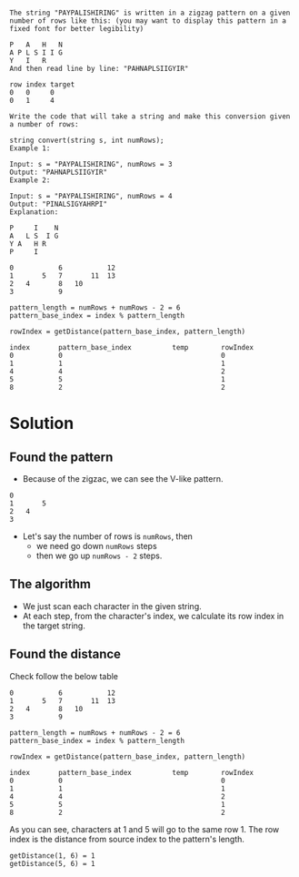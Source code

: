 ```

The string "PAYPALISHIRING" is written in a zigzag pattern on a given number of rows like this: (you may want to display this pattern in a fixed font for better legibility)

P   A   H   N
A P L S I I G
Y   I   R
And then read line by line: "PAHNAPLSIIGYIR"

row index target
0   0     0
0   1     4

Write the code that will take a string and make this conversion given a number of rows:

string convert(string s, int numRows);
Example 1:

Input: s = "PAYPALISHIRING", numRows = 3
Output: "PAHNAPLSIIGYIR"
Example 2:

Input: s = "PAYPALISHIRING", numRows = 4
Output: "PINALSIGYAHRPI"
Explanation:

P     I    N
A   L S  I G
Y A   H R
P     I

0           6           12
1       5   7       11  13
2   4       8   10
3           9

pattern_length = numRows + numRows - 2 = 6
pattern_base_index = index % pattern_length

rowIndex = getDistance(pattern_base_index, pattern_length) 

index       pattern_base_index          temp        rowIndex
0           0                                       0
1           1                                       1
4           4                                       2
5           5                                       1
8           2                                       2

```

# Solution

## Found the pattern

- Because of the zigzac, we can see the V-like pattern.

```
0           
1       5   
2   4       
3           

```
- Let's say the number of rows is `numRows`, then
    - we need go down `numRows` steps
    - then we go up `numRows - 2` steps.

## The algorithm

- We just scan each character in the given string.
- At each step, from the character's index, we calculate its row index in the target string.

## Found the distance

Check follow the below table

```
0           6           12
1       5   7       11  13
2   4       8   10
3           9

pattern_length = numRows + numRows - 2 = 6
pattern_base_index = index % pattern_length

rowIndex = getDistance(pattern_base_index, pattern_length) 

index       pattern_base_index          temp        rowIndex
0           0                                       0
1           1                                       1
4           4                                       2
5           5                                       1
8           2                                       2

```

As you can see, characters at 1 and 5 will go to the same row 1. The row index is the distance from source index to the pattern's length.

```
getDistance(1, 6) = 1
getDistance(5, 6) = 1
```

